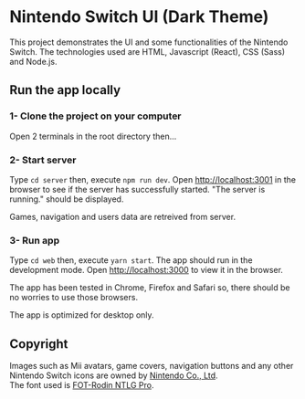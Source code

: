 # Nintendo Switch UI (Dark Theme)

This project demonstrates the UI and some functionalities of the Nintendo Switch. The technologies used are HTML, Javascript (React), CSS (Sass) and Node.js.

## Run the app locally

### 1- Clone the project on your computer

Open 2 terminals in the root directory then...

### 2- Start server

Type `cd server` then, execute `npm run dev`.
Open [http://localhost:3001](http://localhost:3001) in the browser to see if the server has successfully started. "The server is running." should be displayed. 

Games, navigation and users data are retreived from server.

### 3- Run app

Type `cd web` then, execute `yarn start`. The app should run in the development mode.
Open [http://localhost:3000](http://localhost:3000) to view it in the browser.

The app has been tested in Chrome, Firefox and Safari so, there should be no worries to use those browsers.

The app is optimized for desktop only.

## Copyright

Images such as Mii avatars, game covers, navigation buttons and any other Nintendo Switch icons are owned by [Nintendo Co., Ltd](https://www.nintendo.co.jp/).\
The font used is [FOT-Rodin NTLG Pro](https://archive.org/download/Fontworks/Fonts/).
